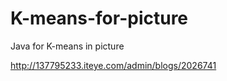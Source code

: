 K-means-for-picture
===================

Java for K-means in picture

http://137795233.iteye.com/admin/blogs/2026741
